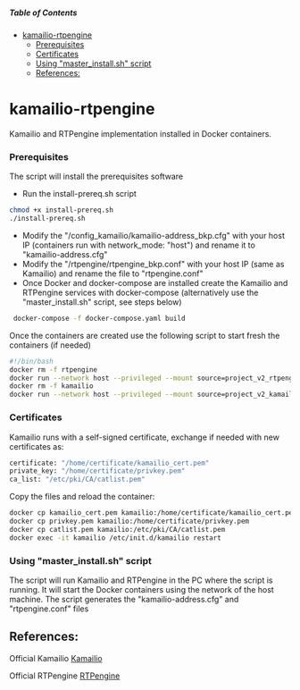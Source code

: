 ##### Table of Contents

<!-- TOC -->

* [kamailio-rtpengine](#kamailio-rtpengine)
    * [Prerequisites](#prerequisites)
    * [Certificates](#certificates)
  * [Using "master_install.sh" script](#using--masterinstallsh--script)
  * [References:](#references-)
<!-- TOC -->

# kamailio-rtpengine
Kamailio and RTPengine implementation installed in Docker containers.

### Prerequisites
The script will install the prerequisites software
- Run the install-prereq.sh script
```bash
chmod +x install-prereq.sh
./install-prereq.sh
```
- Modify the "/config_kamailio/kamailio-address_bkp.cfg" with your host IP (containers run with network_mode: "host") and rename it to "kamailio-address.cfg"
- Modify the "/rtpengine/rtpengine_bkp.conf" with your host IP (same as Kamailio) and rename the file to "rtpengine.conf"
- Once Docker and docker-compose are installed create the Kamailio and RTPengine services with docker-compose (alternatively use the "master_install.sh" script, see steps below)
```bash
 docker-compose -f docker-compose.yaml build
```

Once the containers are created use the following script to start fresh the containers (if needed)

```bash
#!/bin/bash
docker rm -f rtpengine
docker run --network host --privileged --mount source=project_v2_rtpengine,target=/etc/rtpengine --name rtpengine -itd project_v2_rtpengine
docker rm -f kamailio
docker run --network host --privileged --mount source=project_v2_kamailio,target=/etc/kamailio --name kamailio -itd project_v2_kamailio
````
### Certificates
Kamailio runs with a self-signed certificate, exchange if needed with new certificates as:
```bash
certificate: "/home/certificate/kamailio_cert.pem"
private_key: "/home/certificate/privkey.pem"
ca_list: "/etc/pki/CA/catlist.pem"
```

Copy the files and reload the container:
```bash
docker cp kamailio_cert.pem kamailio:/home/certificate/kamailio_cert.pem
docker cp privkey.pem kamailio:/home/certificate/privkey.pem
docker cp catlist.pem kamailio:/etc/pki/CA/catlist.pem
docker exec -it kamailio /etc/init.d/kamailio restart
```
### Using "master_install.sh" script

The script will run Kamailio and RTPengine in the PC where the script is running. It will start
the Docker containers using the network of the host machine.
The script generates the "kamailio-address.cfg" and "rtpengine.conf" files




## References:

Official Kamailio [Kamailio](https://github.com/kamailio/kamailio)

Official RTPengine [RTPengine](https://github.com/sipwise/rtpengine)